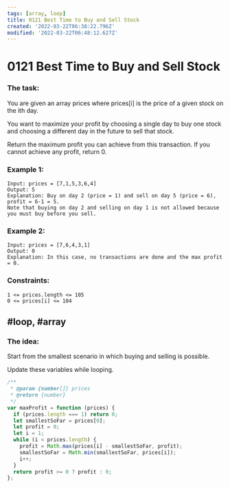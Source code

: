 ```yaml
---
tags: [array, loop]
title: 0121 Best Time to Buy and Sell Stock
created: '2022-03-22T06:38:22.796Z'
modified: '2022-03-22T06:48:12.627Z'
---
```


# 0121 Best Time to Buy and Sell Stock

### The task: 

You are given an array prices where prices[i] is the price of a given stock on the ith day.

You want to maximize your profit by choosing a single day to buy one stock and choosing a different day in the future to sell that stock.

Return the maximum profit you can achieve from this transaction. If you cannot achieve any profit, return 0.

### Example 1:
```
Input: prices = [7,1,5,3,6,4]
Output: 5
Explanation: Buy on day 2 (price = 1) and sell on day 5 (price = 6), profit = 6-1 = 5.
Note that buying on day 2 and selling on day 1 is not allowed because you must buy before you sell.
```
### Example 2:
```
Input: prices = [7,6,4,3,1]
Output: 0
Explanation: In this case, no transactions are done and the max profit = 0.
```

### Constraints:
```
1 <= prices.length <= 105
0 <= prices[i] <= 104
```
## #loop, #array

### The idea:

Start from the smallest scenario in which buying and selling is possible.

Update these variables while looping.

```js
/**
 * @param {number[]} prices
 * @return {number}
 */
var maxProfit = function (prices) {
  if (prices.length === 1) return 0;
  let smallestSoFar = prices[0];
  let profit = 0;
  let i = 1;
  while (i < prices.length) {
    profit = Math.max(prices[i] - smallestSoFar, profit);
    smallestSoFar = Math.min(smallestSoFar, prices[i]);
    i++;
  }
  return profit >= 0 ? profit : 0;
};
```

